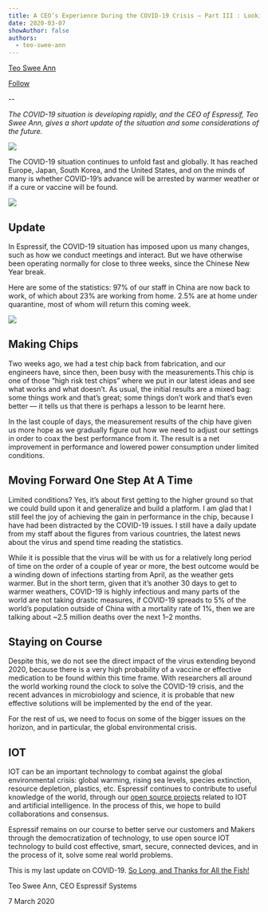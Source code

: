 ```yaml
---
title: A CEO’s Experience During the COVID-19 Crisis — Part III : Looking Ahead
date: 2020-03-07
showAuthor: false
authors: 
  - teo-swee-ann
---
```

[Teo Swee Ann](https://medium.com/@teosweeann_65399?source=post_page-----19e7e88b6965--------------------------------)

[Follow](https://medium.com/m/signin?actionUrl=https%3A%2F%2Fmedium.com%2F_%2Fsubscribe%2Fuser%2F4c3c8300aca5&operation=register&redirect=https%3A%2F%2Fblog.espressif.com%2Fa-ceos-experience-during-the-covid-19-crisis-part-iii-looking-ahead-19e7e88b6965&user=Teo+Swee+Ann&userId=4c3c8300aca5&source=post_page-4c3c8300aca5----19e7e88b6965---------------------post_header-----------)

--

*The COVID-19 situation is developing rapidly, and the CEO of Espressif, Teo Swee Ann, gives a short update of the situation and some considerations of the future.*

![](https://miro.medium.com/v2/resize:fit:640/format:webp/1*m39ArDZbkoQOZEcuaiRiyQ.png)

The COVID-19 situation continues to unfold fast and globally. It has reached Europe, Japan, South Korea, and the United States, and on the minds of many is whether COVID-19’s advance will be arrested by warmer weather or if a cure or vaccine will be found.

![](https://miro.medium.com/v2/resize:fit:640/format:webp/1*93zxsMh33jbZCJNhm4FLuA.png)

## Update

In Espressif, the COVID-19 situation has imposed upon us many changes, such as how we conduct meetings and interact. But we have otherwise been operating normally for close to three weeks, since the Chinese New Year break.

Here are some of the statistics: 97% of our staff in China are now back to work, of which about 23% are working from home. 2.5% are at home under quarantine, most of whom will return this coming week.

![](https://miro.medium.com/v2/resize:fit:640/format:webp/1*CtmgGI9LqY-M26pZJaInRg.png)

## Making Chips

Two weeks ago, we had a test chip back from fabrication, and our engineers have, since then, been busy with the measurements.This chip is one of those “high risk test chips” where we put in our latest ideas and see what works and what doesn’t. As usual, the initial results are a mixed bag: some things work and that’s great; some things don’t work and that’s even better — it tells us that there is perhaps a lesson to be learnt here.

In the last couple of days, the measurement results of the chip have given us more hope as we gradually figure out how we need to adjust our settings in order to coax the best performance from it. The result is a net improvement in performance and lowered power consumption under limited conditions.

## Moving Forward One Step At A Time

Limited conditions? Yes, it’s about first getting to the higher ground so that we could build upon it and generalize and build a platform. I am glad that I still feel the joy of achieving the gain in performance in the chip, because I have had been distracted by the COVID-19 issues. I still have a daily update from my staff about the figures from various countries, the latest news about the virus and spend time reading the statistics.

While it is possible that the virus will be with us for a relatively long period of time on the order of a couple of year or more, the best outcome would be a winding down of infections starting from April, as the weather gets warmer. But in the short term, given that it’s another 30 days to get to warmer weathers, COVID-19 is highly infectious and many parts of the world are not taking drastic measures, if COVID-19 spreads to 5% of the world’s population outside of China with a mortality rate of 1%, then we are talking about ~2.5 million deaths over the next 1–2 months.

## Staying on Course

Despite this, we do not see the direct impact of the virus extending beyond 2020, because there is a very high probability of a vaccine or effective medication to be found within this time frame. With researchers all around the world working round the clock to solve the COVID-19 crisis, and the recent advances in microbiology and science, it is probable that new effective solutions will be implemented by the end of the year.

For the rest of us, we need to focus on some of the bigger issues on the horizon, and in particular, the global environmental crisis.

## IOT

IOT can be an important technology to combat against the global environmental crisis: global warming, rising sea levels, species extinction, resource depletion, plastics, etc. Espressif continues to contribute to useful knowledge of the world, through our [open source projects](https://github.com/espressif) related to IOT and artificial intelligence. In the process of this, we hope to build collaborations and consensus.

Espressif remains on our course to better serve our customers and Makers through the democratization of technology, to use open source IOT technology to build cost effective, smart, secure, connected devices, and in the process of it, solve some real world problems.

This is my last update on COVID-19. [So Long, and Thanks for All the Fish!](https://www.amazon.com/Long-Thanks-Hitchhikers-Guide-Galaxy-ebook/dp/B001OF5F1E)

Teo Swee Ann, CEO Espressif Systems

7 March 2020
